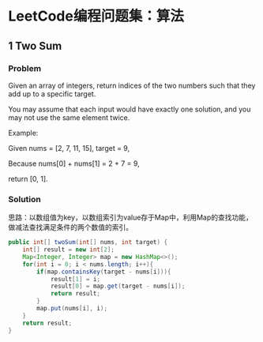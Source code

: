 # LeetCode编程问题集：算法

## 1 Two Sum

### Problem

Given an array of integers, return indices of the two numbers such that they add up to a specific target.

You may assume that each input would have exactly one solution, and you may not use the same element twice.

Example:

Given nums = [2, 7, 11, 15], target = 9,

Because nums[0] + nums[1] = 2 + 7 = 9,

return [0, 1].

### Solution

思路：以数组值为key，以数组索引为value存于Map中，利用Map的查找功能，做减法查找满足条件的两个数值的索引。

```java
public int[] twoSum(int[] nums, int target) {
    int[] result = new int[2];
    Map<Integer, Integer> map = new HashMap<>();
    for(int i = 0; i < nums.length; i++){
        if(map.containsKey(target - nums[i])){
            result[1] = i;
            result[0] = map.get(target - nums[i]);
            return result;
        }
        map.put(nums[i], i);
    }
    return result;
}
```